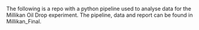 The following is a repo with a python pipeline used to analyse data for the Millikan Oil Drop experiment. The pipeline, data and report can be found in Millikan_Final. 
